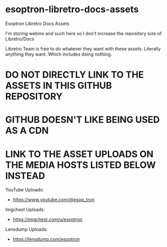 # esoptron-libretro-docs-assets

Esoptron Libretro Docs Assets

I'm storing webms and such here so I don't increase the repository size of Libretro/Docs

Libretro Team is free to do whatever they want with these assets. Literally anything they want. Which includes doing nothing.

# **DO NOT DIRECTLY LINK TO THE ASSETS IN THIS GITHUB REPOSITORY**

# **GITHUB DOESN'T LIKE BEING USED AS A CDN**

# **LINK TO THE ASSET UPLOADS ON THE MEDIA HOSTS LISTED BELOW INSTEAD**

YouTube Uploads:

* https://www.youtube.com/@esop_tron

Imgchest Uploads:

* https://imgchest.com/u/esoptron

Lensdump Uploads:

* https://lensdump.com/esoptron
